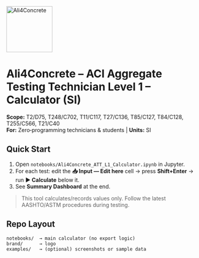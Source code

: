 
<p align="left">
  <img src="brand/ali4concrete-logo.png" alt="Ali4Concrete" width="120"/>
</p>

# Ali4Concrete – ACI Aggregate Testing Technician Level 1 – Calculator (SI)

**Scope:** T2/D75, T248/C702, T11/C117, T27/C136, T85/C127, T84/C128, T255/C566, T21/C40  
**For:** Zero‑programming technicians & students | **Units:** SI

## Quick Start
1. Open `notebooks/Ali4Concrete_ATT_L1_Calculator.ipynb` in Jupyter.  
2. For each test: edit the **📥 Input — Edit here** cell → press **Shift+Enter** → run **▶ Calculate** below it.  
3. See **Summary Dashboard** at the end.

> This tool calculates/records values only. Follow the latest AASHTO/ASTM procedures during testing.

## Repo Layout
```
notebooks/  → main calculator (no export logic)
brand/      → logo
examples/   → (optional) screenshots or sample data
```
